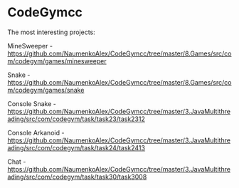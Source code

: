 # CodeGymcc
The most interesting projects:

MineSweeper -
https://github.com/NaumenkoAlex/CodeGymcc/tree/master/8.Games/src/com/codegym/games/minesweeper

Snake -   
https://github.com/NaumenkoAlex/CodeGymcc/tree/master/8.Games/src/com/codegym/games/snake

Console Snake -
https://github.com/NaumenkoAlex/CodeGymcc/tree/master/3.JavaMultithreading/src/com/codegym/task/task23/task2312

Console Arkanoid -
https://github.com/NaumenkoAlex/CodeGymcc/tree/master/3.JavaMultithreading/src/com/codegym/task/task24/task2413

Chat - 
https://github.com/NaumenkoAlex/CodeGymcc/tree/master/3.JavaMultithreading/src/com/codegym/task/task30/task3008

